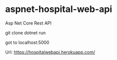 # aspnet-hospital-web-api
Asp Net Core Rest API

git clone
dotnet run

got to localhost:5000

Url: https://hospitalwebapi.herokuapp.com/
